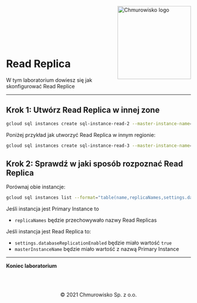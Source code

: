 <img src="../../../../img/logo.png" alt="Chmurowisko logo" width="200"  align="right">
<br><br>
<br><br>
<br><br>

# Read Replica

W tym laboratorium dowiesz się jak skonfigurować Read Replice

---

## Krok 1: Utwórz Read Replica w innej zone

```bash
gcloud sql instances create sql-instance-read-2 --master-instance-name=sql-instance --zone=europe-west3-c​
```

Poniżej przykład jak utworzyć Read Replica w innym regionie:

```bash
gcloud sql instances create sql-instance-read-3 --master-instance-name=sql-instance --region=europe-north1​
```

## Krok 2: Sprawdź w jaki sposób rozpoznać Read Replica

Porównaj obie instancje:

```bash
gcloud sql instances list --format="table(name,replicaNames,settings.databaseReplicationEnabled,masterInstanceName)"
```

Jeśli instancja jest Primary Instance to

   - `replicaNames` będzie przechowywało nazwy Read Replicas

Jeśli instancja jest Read Replica to:

   - `settings.databaseReplicationEnabled` będzie miało wartość `true`
   - `masterInstanceName` będzie miało wartość z nazwą Primary Instance

---

**Koniec laboratorium**

<br><br>

<center><p>&copy; 2021 Chmurowisko Sp. z o.o.<p></center>
